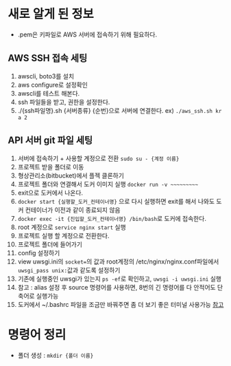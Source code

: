 # 새로 알게 된 정보

- .pem은 키파일로 AWS 서버에 접속하기 위해 필요하다.


## AWS SSH 접속 세팅
  1. awscli, boto3를 설치
  2. aws configure로 설정확인
  3. awscli를 테스트 해본다.
  4. ssh 파일들을 받고, 권한을 설정한다.
  5. ./{ssh파일명}.sh {서버종류} {순번}으로 서버에 연결한다. ex)  `./aws_ssh.sh kr a 2`
## API 서버 git 파일 세팅
  1. 서버에 접속하기 + 사용할 계정으로 전환 `sudo su - {계정 이름}`
  2. 프로젝트 받을 폴더로 이동
  3. 형상관리소(bitbucket)에서 플젝 클론하기
  4. 프로젝트 폴더와 연결해서 도커 이미지 실행 `docker run -v ~~~~~~~~~`
  5. exit으로 도커에서 나온다.
  6. `docker start {실행할_도커_컨테이너명}` 으로 다시 실행하면 exit를 해서 나와도 도커 컨테이너가 이전과 같이 종료되지 않음
  8. `docker exec -it {진입할_도커_컨테이너명} /bin/bash`로 도커에 접속한다.
  9. root 계정으로 `service nginx start` 실행
  10. 프로젝트 실행 할 계정으로 전환한다.
  11. 프로젝트 폴더에 들어가기
  12. config 설정하기
  13. view uwsgi.ini의 `socket=`의 값과 root계정의 /etc/nginx/nginx.conf파일에서 `uwsgi_pass unix:`값과 같도록 설정하기
  14. 기존에 실행중인 uwsgi가 있는지 `ps -ef`로 확인하고, `uwsgi -i uwsgi.ini` 실행
  15. 참고 : alias 설정 후 source 명령어를 사용하면, 8번의 긴 명령어를 다 안적어도 단축어로 실행가능
  16. 도커에서 ~/.bashrc 파일을 조금만 바꿔주면 좀 더 보기 좋은 터미널 사용가능 [참고](https://phoenixnap.com/kb/change-bash-prompt-linux)



# 명령어 정리

- 폴더 생성 : `mkdir {폴더 이름}`
